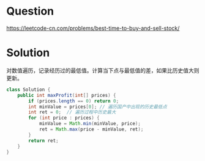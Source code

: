 # Question

https://leetcode-cn.com/problems/best-time-to-buy-and-sell-stock/

# Solution

对数值遍历，记录经历过的最低值。计算当下点与最低值的差，如果比历史值大则更新。

```java
class Solution {
    public int maxProfit(int[] prices) {
        if (prices.length == 0) return 0;
        int minValue = prices[0]; // 遍历国产中出现的历史最低点
        int ret = 0;  // 遍历过程中历史最大
        for (int price : prices) {
            minValue = Math.min(minValue, price);
            ret = Math.max(price - minValue, ret);
        }
        return ret;
    }
}


```